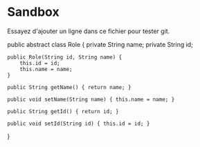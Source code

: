 # Sandbox

Essayez d'ajouter un ligne dans ce fichier pour tester git.

public abstract class Role {
private String name;
private String id;

    public Role(String id, String name) {
        this.id = id;
        this.name = name;
    }

    public String getName() { return name; }

    public void setName(String name) { this.name = name; }

    public String getId() { return id; }

    public void setId(String id) { this.id = id; }
}
